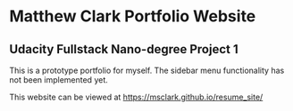 # Matthew Clark Portfolio Website
## Udacity Fullstack Nano-degree Project 1
This is a prototype portfolio for myself. The sidebar menu functionality has not been implemented yet.

This website can be viewed at https://msclark.github.io/resume_site/
